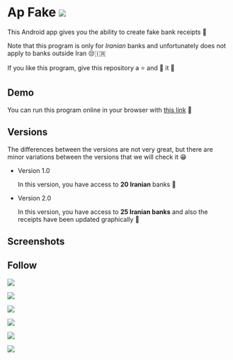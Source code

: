 <h1>
 Ap Fake 
 <a href="https://repl.it/@hesamtavakoli06/Ap-Fake">
  <img src="https://img.shields.io/badge/Repl.it-gray?style=flat&logo=repl.it&labelColor=gray">
 </a>
</h1>
  

This Android app gives you the ability to create fake bank receipts 🧾

Note that this program is only for *Iranian* banks and unfortunately does not apply to banks outside Iran 😒🇮🇷

If you like this program, give this repository a ⭐ and 🍴 it 🤩

## Demo

You can run this program online in your browser with [this link](https://appetize.io/app/vf3dttdx0jd593r7xg966cqpa4?device=nexus5) 🔗

## Versions

The differences between the versions are not very great, but there are minor variations between the versions that we will check it 😁

  * Version 1.0

    In this version, you have access to **20 Iranian** banks 🤔
  
  * Version 2.0

    In this version, you have access to **25 Iranian banks** and also the receipts have been updated graphically 🤩

## Screenshots


## Follow

<p>
 <a href="https://repl.it/@hesamtavakoli06">
  <img src="https://img.shields.io/badge/Repl.it-gray?style=flat&logo=repl.it&labelColor=gray">
 </a>
</p>

<p>
 <a href="https://github.com/1nj3ct0rrr">
  <img src="https://img.shields.io/badge/GitHub-black?style=flat&logo=github&labelColor=black">
 </a>
</p>

<p>
 <a href="https://codepen.io/1nj3ct0r">
  <img src="https://img.shields.io/badge/CodePen-black?style=flat&logo=codepen&labelColor=black">
 </a>
</p>

<p>
 <a href="https://linkedin.com/in/1nj3ct0r">
  <img src="https://img.shields.io/badge/LinkedIn-blue?style=flat&logo=linkedin&labelColor=blue">
 </a>
</p>

<p>
 <a href="https://leetcode.com/1nj3ct0r/">
  <img src="https://img.shields.io/badge/LeetCode-white?style=flat&logo=leetcode&labelColor=white">
 </a>
</p>

<p>
 <a href="https://www.hackerrank.com/1nj3ct0r">
  <img src="https://img.shields.io/badge/HackerRank-black?style=flat&logo=hackerrank&labelColor=black">
 </a>
</p>


